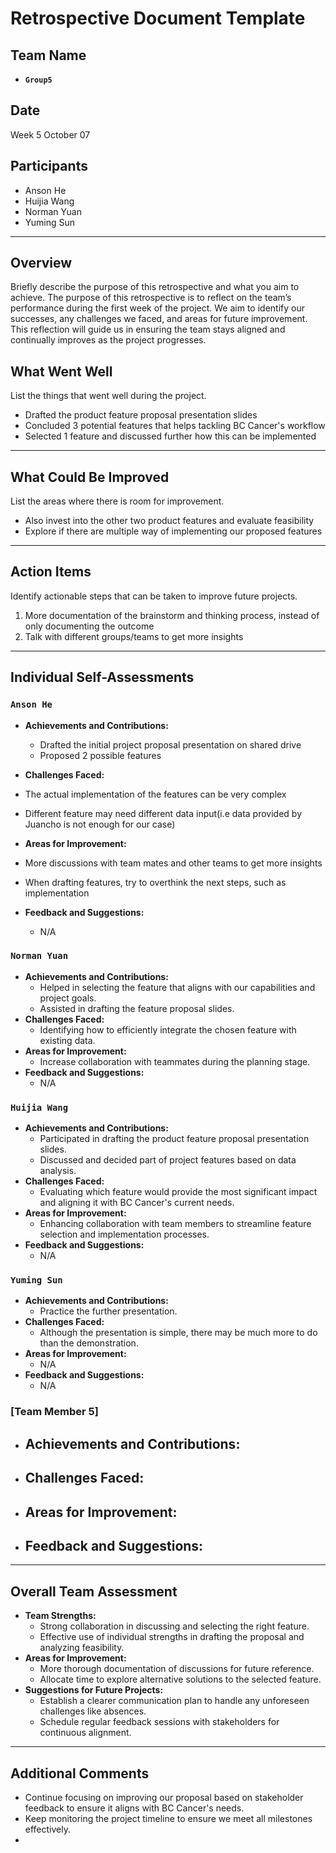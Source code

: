 # Retrospective Document Template

## Team Name

- **`Group5`**

## Date

Week 5 October 07

## Participants

- Anson He
- Huijia Wang
- Norman Yuan
- Yuming Sun

---

## Overview

Briefly describe the purpose of this retrospective and what you aim to achieve.
The purpose of this retrospective is to reflect on the team’s performance during the first week of the project. We aim to identify our successes, any challenges we faced, and areas for future improvement. This reflection will guide us in ensuring the team stays aligned and continually improves as the project progresses.

## What Went Well

List the things that went well during the project.

- Drafted the product feature proposal presentation slides
- Concluded 3 potential features that helps tackling BC Cancer's workflow
- Selected 1 feature and discussed further how this can be implemented

---

## What Could Be Improved

List the areas where there is room for improvement.

- Also invest into the other two product features and evaluate feasibility
- Explore if there are multiple way of implementing our proposed features

---

## Action Items

Identify actionable steps that can be taken to improve future projects.

1. More documentation of the brainstorm and thinking process, instead of only documenting the outcome
2. Talk with different groups/teams to get more insights

---

## Individual Self-Assessments

### `Anson He`

- **Achievements and Contributions:**

  - Drafted the initial project proposal presentation on shared drive
  - Proposed 2 possible features
- **Challenges Faced:**
- The actual implementation of the features can be very complex
- Different feature may need different data input(i.e data provided by Juancho is not enough for our case)
- **Areas for Improvement:**
- More discussions with team mates and other teams to get more insights
- When drafting features, try to overthink the next steps, such as implementation
- **Feedback and Suggestions:**

  - N/A

### `Norman Yuan`

- **Achievements and Contributions:**
  - Helped in selecting the feature that aligns with our capabilities and project goals.
  - Assisted in drafting the feature proposal slides.
- **Challenges Faced:**
  - Identifying how to efficiently integrate the chosen feature with existing data.
- **Areas for Improvement:**
  - Increase collaboration with teammates during the planning stage.
- **Feedback and Suggestions:**
  - N/A

### `Huijia Wang`

- **Achievements and Contributions:**
  - Participated in drafting the product feature proposal presentation slides.
  - Discussed and decided part of project features based on data analysis.
- **Challenges Faced:**
  - Evaluating which feature would provide the most significant impact and aligning it with BC Cancer's current needs.
- **Areas for Improvement:**
  - Enhancing collaboration with team members to streamline feature selection and implementation processes.
- **Feedback and Suggestions:**
  - N/A

### `Yuming Sun`

- **Achievements and Contributions:**
  - Practice the further presentation.
- **Challenges Faced:**
  - Although the presentation is simple, there may be much more to do than the demonstration.
- **Areas for Improvement:**
  - N/A
- **Feedback and Suggestions:**
  - N/A

### [Team Member 5]

- **Achievements and Contributions:**
  -------------------------------
- **Challenges Faced:**
  -----------------
- **Areas for Improvement:**
  ----------------------
- **Feedback and Suggestions:**
  -------------------------

---

## Overall Team Assessment

- **Team Strengths:**
  - Strong collaboration in discussing and selecting the right feature.
  - Effective use of individual strengths in drafting the proposal and analyzing feasibility.
- **Areas for Improvement:**
  - More thorough documentation of discussions for future reference.
  - Allocate time to explore alternative solutions to the selected feature.
- **Suggestions for Future Projects:**
  - Establish a clearer communication plan to handle any unforeseen challenges like absences.
  - Schedule regular feedback sessions with stakeholders for continuous alignment.

---

## Additional Comments

- Continue focusing on improving our proposal based on stakeholder feedback to ensure it aligns with BC Cancer's needs.
- Keep monitoring the project timeline to ensure we meet all milestones effectively.
-
